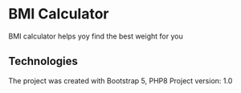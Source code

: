 # BMI Calculator
BMI calculator helps yoy find the best weight for you

## Technologies 

The project was created with Bootstrap 5, PHP8
Project version: 1.0 